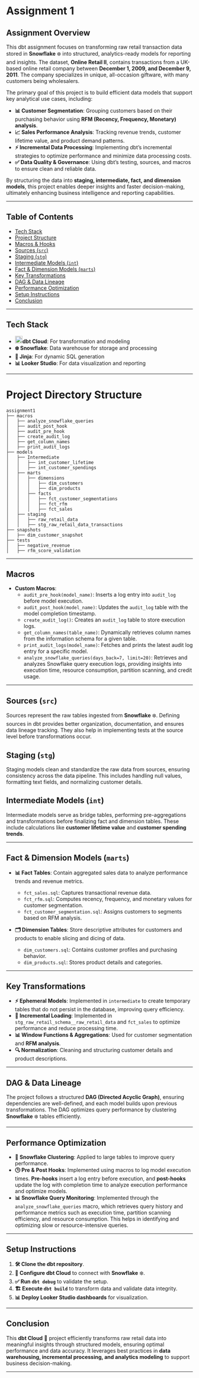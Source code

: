 # Assignment 1

## Assignment Overview

This dbt assignment focuses on transforming raw retail transaction data stored in **Snowflake** ❄️ into structured, analytics-ready models for reporting and insights. The dataset, **Online Retail II**, contains transactions from a UK-based online retail company between **December 1, 2009, and December 9, 2011**. The company specializes in unique, all-occasion giftware, with many customers being wholesalers.

The primary goal of this project is to build efficient data models that support key analytical use cases, including:

- **📊 Customer Segmentation**: Grouping customers based on their purchasing behavior using **RFM (Recency, Frequency, Monetary) analysis**.
- **📈 Sales Performance Analysis**: Tracking revenue trends, customer lifetime value, and product demand patterns.
- **⚡ Incremental Data Processing**: Implementing dbt’s incremental strategies to optimize performance and minimize data processing costs.
- **✅ Data Quality & Governance**: Using dbt’s testing, sources, and macros to ensure clean and reliable data.

By structuring the data into **staging, intermediate, fact, and dimension models**, this project enables deeper insights and faster decision-making, ultimately enhancing business intelligence and reporting capabilities.

---

## Table of Contents

- [Tech Stack](#tech-stack)
- [Project Structure](#project-structure)
- [Macros & Hooks](#macros--hooks)
- [Sources (`src`)](#sources-src)
- [Staging (`stg`)](#staging-stg)
- [Intermediate Models (`int`)](#intermediate-models-int)
- [Fact & Dimension Models (`marts`)](#fact--dimension-models-marts)
- [Key Transformations](#key-transformations)
- [DAG & Data Lineage](#dag--data-lineage)
- [Performance Optimization](#performance-optimization)
- [Setup Instructions](#setup-instructions)
- [Conclusion](#conclusion)

---

## Tech Stack

- **<img src="assets/emoji.png" alt="emoji" width="20">dbt Cloud**: For transformation and modeling
- **❄️ Snowflake**: Data warehouse for storage and processing
- **🧩 Jinja**: For dynamic SQL generation
- **📊 Looker Studio**: For data visualization and reporting

---

# Project Directory Structure

```
assignment1
├── macros
│   ├── analyze_snowflake_queries
│   ├── audit_post_hook
│   ├── audit_pre_hook
│   ├── create_audit_log
│   ├── get_column_names
│   ├── print_audit_logs
├── models
│   ├── Intermediate
│   │   ├── int_customer_lifetime
│   │   ├── int_customer_spendings
│   ├── marts
│   │   ├── dimensions
│   │   │   ├── dim_customers
│   │   │   ├── dim_products
│   │   ├── facts
│   │   │   ├── fct_customer_segmentations
│   │   │   ├── fct_rfm
│   │   │   ├── fct_sales
│   ├── staging
│   │   ├── raw_retail_data
│   │   ├── stg_raw_retail_data_transactions
├── snapshots
│   ├── dim_customer_snapshot
├── tests
│   ├── negative_revenue
│   ├── rfm_score_validation
```
---

## Macros

- **Custom Macros**:
  - `audit_pre_hook(model_name)`: Inserts a log entry into `audit_log` before model execution.
  - `audit_post_hook(model_name)`: Updates the `audit_log` table with the model completion timestamp.
  - `create_audit_log()`: Creates an `audit_log` table to store execution logs.
  - `get_column_names(table_name)`: Dynamically retrieves column names from the information schema for a given table.
  - `print_audit_logs(model_name)`: Fetches and prints the latest audit log entry for a specific model.
  - `analyze_snowflake_queries(days_back=7, limit=20)`: Retrieves and analyzes Snowflake query execution logs, providing insights into execution time, resource consumption, partition scanning, and credit usage.

---

## Sources (`src`)

Sources represent the raw tables ingested from **Snowflake** ❄️. Defining sources in dbt provides better organization, documentation, and ensures data lineage tracking. They also help in implementing tests at the source level before transformations occur.

## Staging (`stg`)

Staging models clean and standardize the raw data from sources, ensuring consistency across the data pipeline. This includes handling null values, formatting text fields, and normalizing customer details.

## Intermediate Models (`int`)

Intermediate models serve as bridge tables, performing pre-aggregations and transformations before finalizing fact and dimension tables. These include calculations like **customer lifetime value** and **customer spending trends**.

---

## Fact & Dimension Models (`marts`)

- **📊 Fact Tables**: Contain aggregated sales data to analyze performance trends and revenue metrics.
  - `fct_sales.sql`: Captures transactional revenue data.
  - `fct_rfm.sql`: Computes recency, frequency, and monetary values for customer segmentation.
  - `fct_customer_segmentation.sql`: Assigns customers to segments based on RFM analysis.

- **🗂️ Dimension Tables**: Store descriptive attributes for customers and products to enable slicing and dicing of data.
  - `dim_customers.sql`: Contains customer profiles and purchasing behavior.
  - `dim_products.sql`: Stores product details and categories.

---

## Key Transformations

- **⚡ Ephemeral Models**: Implemented in `intermediate` to create temporary tables that do not persist in the database, improving query efficiency.
- **🔄 Incremental Loading**: Implemented in `stg_raw_retail_schema__raw_retail_data` and `fct_sales` to optimize performance and reduce processing time.
- **📊 Window Functions & Aggregations**: Used for customer segmentation and **RFM analysis**.
- **🔍 Normalization**: Cleaning and structuring customer details and product descriptions.

---

## DAG & Data Lineage

The project follows a structured **DAG (Directed Acyclic Graph)**, ensuring dependencies are well-defined, and each model builds upon previous transformations. The DAG optimizes query performance by clustering **Snowflake** ❄️ tables efficiently.

---

## Performance Optimization

- **📌 Snowflake Clustering**: Applied to large tables to improve query performance.
- **🕒 Pre & Post Hooks**: Implemented using macros to log model execution times. **Pre-hooks** insert a log entry before execution, and **post-hooks** update the log with completion time to analyze execution performance and optimize models.
- **📊 Snowflake Query Monitoring**: Implemented through the `analyze_snowflake_queries` macro, which retrieves query history and performance metrics such as execution time, partition scanning efficiency, and resource consumption. This helps in identifying and optimizing slow or resource-intensive queries.

---

## Setup Instructions

1. **🛠️ Clone the dbt repository**.
2. **🔧 Configure dbt Cloud** to connect with **Snowflake** ❄️.
3. **✅ Run `dbt debug`** to validate the setup.
4. **🏗️ Execute `dbt build`** to transform data and validate data integrity.
5. **📊 Deploy Looker Studio dashboards** for visualization.

---

## Conclusion

This **dbt Cloud** 🚀 project efficiently transforms raw retail data into meaningful insights through structured models, ensuring optimal performance and data accuracy. It leverages best practices in **data warehousing, incremental processing, and analytics modeling** to support business decision-making.

---

